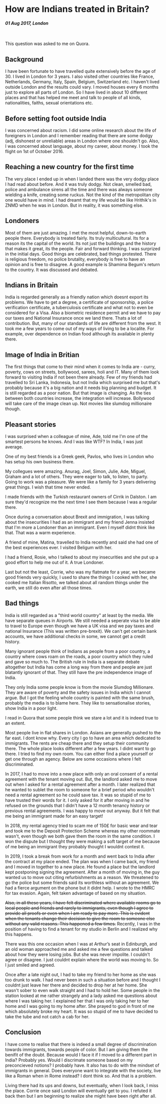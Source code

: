 # How are Indians treated in Britain?

#### *01 Aug 2017, London*

&nbsp;

This question was asked to me on Quora.

## Background

I have been fortunate to have travelled quite extensively before the age of 30. I lived in London for 3 years. I also visited other countries like France, Netherlands, Germany, Italy, Spain, Belgium, Switzerland etc. I haven't lived outside London and the results could vary. I moved houses every 6 months just to explore all parts of London. So I have lived in about 10 different places and that has helped me meet and talk to people of all kinds, nationalities, faiths, sexual orientations etc.

## Before setting foot outside India

I was concerned about racism. I did some online research about the life of foreigners in London and I remember reading that there are some dodgy (adj, dishonest or unreliable) areas in London where one shouldn't go. Also, I was concerned about language, about my career, about money. I took the flight on 1st of October 2016.

## Reaching a new country for the first time

The very place I ended up in when I landed there was the very dodgy place I had read about before. And it was truly dodgy. Not clean, smelled bad, police and ambulance sirens all the time and there was always someone wielding a knife, creating some ruckus. Not the kind of the metropolitan city one would have in mind. I had dreamt that my life would be like Hrithik's in ZNMD when he was in London. But in reality, it was something else.

## Londoners

Most of them are just amazing. I met the most helpful, down-to-earth people there. Everybody is treated fairly. Its truly multicultural. Its for a reason its the capital of the world. Its not just the buildings and the history that makes it great, its the people. Fair and forward thinking. I was surprized in the initial days. Good things are celebrated, bad things protested. There is religious freedom, no police brutality, everybody is free to have an opinion and is free to disagree. A good example is Shamima Begum's return to the country. It was discussed and debated.

## Indians in Britain

India is regarded generally as a friendly nation which doesnt export its problems. We have to get a degree, a certificate of sponsorship, a police verification certificate, a tuberculosis certificate and what not to even be considered for a Visa. Also a biometric residence permit and we have to pay our taxes and National Insurance once we land there. Thats a lot of contribution. But, many of our standards of life are different from the west. It took me a few years to come out of my ways of living to be a localite. For example, over dependence on Indian food although its available in plenty there.

## Image of India in Britian

The first things that come to their mind when it comes to India are - curry, poverty, cows on streets, bollywood, sarees, holi and IT. Many of them look forward to visiting India if not been there already. Few of my friends had travelled to Sri Lanka, Indonesia, but not India which surprised me but that's probably because it's a big nation and it needs big planning and budget. It is still regarded as a poor nation. But that image is changing. As the ties between both countries increase, the integration will increase. Bollywood will take care of the image clean up. Not movies like slumdog millionaire though.

## Pleasant stories

I was surprised when a colleague of mine, Ade, told me I'm one of the smartest persons he knows. And I was like WTF? In India, I was just average.

One of my best friends is a Greek geek, Pavlos, who lives in London who has setup his own business there.

My collegues were amazing. Anurag, Joel, Simon, Julie, Ade, Miguel, Graham and a lot of others. They were eager to talk, to listen, to party. Going to work was a pleasure. We were like a family for 3 years delivering great things. I wish that time never ended.

I made friends with the Turkish restaurant owners of Cirrik in Dalston. I am sure they'd recognize me the next time I see them because I was a regular there.

Once during a conversation about Brexit and immigration, I was talking about the insecurities I had as an immigrant and my friend Jenna insisted that I'm more a Londoner than an immigrant. Even I myself didnt think like that. That was a warm experience.

A friend of mine, Matina, travelled to India recently and said she had one of the best experiences ever. I visited Beligum with her.

I had a friend, Rosie, who I talked to about my insecurities and she put up a good effort to help me out of it. A true Londoner.

Last but not the least, Corrie, who was my flatmate for a year, we became good friends very quickly, I used to share the things I cooked with her, she cooked me Italian Risotto, we talked about all random things under the earth, we still do even after all those times.

## Bad things

India is still regarded as a "third world country" at least by the media. We have separate queues in Airports. We still needed a seperate visa to be able to travel to Europe even though we have a UK visa and we pay taxes and national Insurance (This was written pre-brexit). We can't get certain bank accounts, we have additional checks in some, we cannot get a credit history.

Many ignorant people think of Indians as people from a poor country, a country where cows roam on the roads, a poor country which they ruled and gave so much to. The British rule in India is a separate debate altogether but India has come a long way from there and people are just blatantly ignorant of that. They still have the pre independence image of India.

They only India some people know is from the movie Slumdog Millionare. They are aware of poverty and the safety issues in India which I cannot argue. But I got the feeling whole country is painted with the same brush, probably the media is to blame here. They like to sensationalise stories, show India in a poor light.

I read in Quora that some people think we stare a lot and it is indeed true to an extent.

Most people live in flat shares in London. Asians are generally pushed to the far east. I dont know why. Every city I go to have an area which dedicated to immigrants. The rents are cheap there and they setup their community there. The whole place looks different after a few years. I didnt want to go there. I tried to find my own room. You can either find a place yourself or get one through an agency. Below are some occasions where I felt discriminated.

In 2017, I had to move into a new place with only an oral consent of a rental agreement with the tenant moving out. But, the landlord asked me to move out when I asked for a rental agreement after a month. I later realized that he wanted to sublet the room to someone for a brief period who wouldn't need a rental agreement so he could save tax. It was so stupid of me to have trusted their words for it. I only asked for it after moving in and he refused on the grounds that I didn't have a 12 month tenancy history or previous rental agreements. I was happy to move out anyway. But it felt that me being an immigrant made for an easy target!

In 2018, my rental agency tried to scam me of 150£ for basic wear and tear and took me to the Deposit Protection Scheme whereas my other roommate wasn't, even though we both gave them the room in the same condition. I won the dispute but I thought they were making a soft target of me because of me being an immigrant they probably thought I wouldnt contest it.

In 2019, I took a break from work for a month and went back to India after the contract at my place ended. The plan was when I came back, my friend and I moved in together to a new place. He found a place but the landlord kept postponing signing the agreement. After a month of moving in, the guy wanted us to move out citing refurbishments as a reason. We threatened to go the police but some friends said its worthless without an agreement. We had a fierce argument on the phone but it didnt help. I wrote to the HMRC for tax evasion. Again, felt taken advantage of based on my situation.

<s>Also, in all these years, I have felt discriminated where available rooms go to local people and friends and rarely to immigrants, even though I agree to provide all proofs or even when I am ready to pay more. This is evident when the tenants change their decision to give the room to someone else without any valid reasons. This happened a few times.</s> Recently, I was in the position of having to find a tenant for my studio in Berlin and I realized why this happens.

There was this one occasion when I was at Arthur’s seat in Edinburgh, and an old woman approached me and asked me a few questions and talked about how they were losing jobs. But she was never impolite. I couldn't agree or disagree. I just couldnt explain where the world was moving to. So I just smiled and agreed.

Once after a late night out, I had to take my friend to her home as she was too drunk to walk. I had never been in such a situation before and I thought I couldnt just leave her there and decided to drop her at her home. She wasn't sober to even walk straight and I had to hold her. Some people in the station looked at me rather strangely and a lady asked me questions about where I was taking her. I explained her that I was only taking her to her home and I was going to my home after. She prayed to god in front of me which absolutely broke my heart. It was so stupid of me to have decided to take the tube and not catch a cab for her.

## Conclusion

I have come to realise that there is indeed a small degree of discrimination towards immigrants, towards people of color. But I am giving them the benifit of the doubt. Because would I face it if I moved to a different part in India? Probably yes. Would I discrimate someone based on my preconcieved notions? I probably have. It also has to do with the mindset of immigrants in general. Does everyone want to integrate with the society, live like a Roman when in Rome instead? I dont think so. And that is a problem.

Living there had its ups and downs, but eventually, when I look back, I miss the place. Corrie once said London will eventually get to you. I refuted it back then but I am beginning to realize she might have been right after all.
